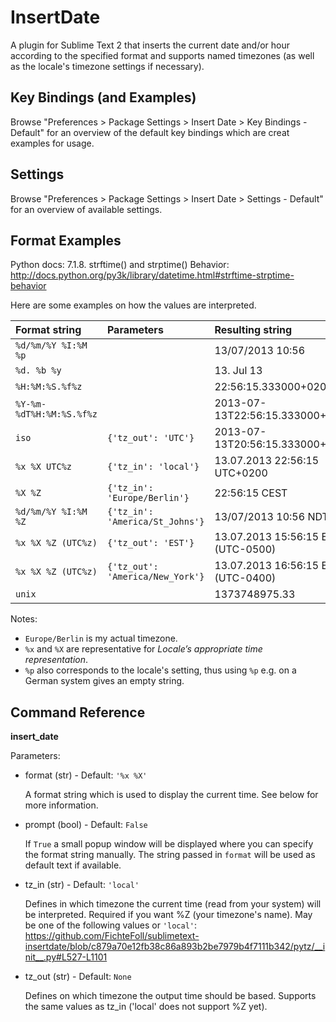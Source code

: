 InsertDate
==========

A plugin for Sublime Text 2 that inserts the current date and/or hour according to the specified
format and supports named timezones (as well as the locale's timezone settings if necessary).


Key Bindings (and Examples)
---------------------------

Browse "Preferences > Package Settings > Insert Date > Key Bindings - Default" for an overview of the default key bindings which are creat examples for usage.


Settings
--------

Browse "Preferences > Package Settings > Insert Date > Settings - Default" for an overview of available settings.


Format Examples
---------------

Python docs: 7.1.8. strftime() and strptime() Behavior:
    http://docs.python.org/py3k/library/datetime.html#strftime-strptime-behavior

Here are some examples on how the values are interpreted.

| Format string            | Parameters                       | Resulting string                   |
|:-------------------------|:---------------------------------|:-----------------------------------|
| `%d/%m/%Y %I:%M %p`      |                                  | 13/07/2013 10:56                   |
| `%d. %b %y`              |                                  | 13. Jul 13                         |
| `%H:%M:%S.%f%z`          |                                  | 22:56:15.333000+0200               |
| `%Y-%m-%dT%H:%M:%S.%f%z` |                                  | 2013-07-13T22:56:15.333000+0200    |
| `iso`                    | `{'tz_out': 'UTC'}`              | 2013-07-13T20:56:15.333000+00:00   |
| `%x %X UTC%z`            | `{'tz_in': 'local'}`             | 13.07.2013 22:56:15 UTC+0200       |
| `%X %Z`                  | `{'tz_in': 'Europe/Berlin'}`     | 22:56:15 CEST                      |
| `%d/%m/%Y %I:%M %Z`      | `{'tz_in': 'America/St_Johns'}`  | 13/07/2013 10:56 NDT               |
| `%x %X %Z (UTC%z)`       | `{'tz_out': 'EST'}`              | 13.07.2013 15:56:15 EST (UTC-0500) |
| `%x %X %Z (UTC%z)`       | `{'tz_out': 'America/New_York'}` | 13.07.2013 16:56:15 EDT (UTC-0400) |
| `unix`                   |                                  | 1373748975.33                      |

Notes:

- `Europe/Berlin` is my actual timezone.
- `%x` and `%X` are representative for *Locale’s appropriate time representation*.
- `%p` also corresponds to the locale's setting, thus using `%p` e.g. on a German system gives an empty string.


Command Reference
-----------------

**insert_date**

Parameters:

- format (str) - Default: `'%x %X'`

  A format string which is used to display the current time. See below for more information.

- prompt (bool) - Default: `False`

  If `True` a small popup window will be displayed where you can specify the format string manually.
  The string passed in `format` will be used as default text if available.

- tz_in (str) - Default: `'local'`

  Defines in which timezone the current time (read from your system) will be interpreted.
  Required if you want %Z (your timezone's name). May be one of the following values or `'local'`:
  https://github.com/FichteFoll/sublimetext-insertdate/blob/c879a70e12fb38c86a893b2be7979b4f7111b342/pytz/__init__.py#L527-L1101

- tz_out (str) - Default: `None`

  Defines on which timezone the output time should be based.
  Supports the same values as tz_in ('local' does not support %Z yet).
